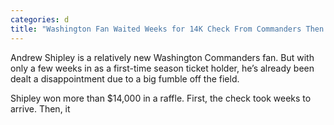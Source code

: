 ```yaml
---
categories: d
title: "Washington Fan Waited Weeks for 14K Check From Commanders Then It Bounced"
---
```


Andrew Shipley is a relatively new Washington Commanders fan. But with only a few weeks in as a first-time season ticket holder, he’s already been dealt a disappointment due to a big fumble off the field.



Shipley won more than $14,000 in a raffle. First, the check took weeks to arrive. Then, it 
